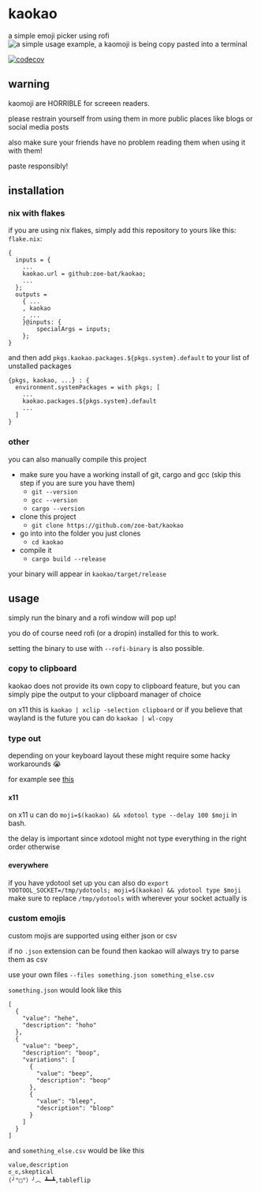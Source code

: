 # kaokao
a simple emoji picker using rofi
![a simple usage example, a kaomoji is being copy pasted into a terminal](https://github.com/zoe-bat/kaokao/blob/main/kaokao.gif?raw=true)

[![codecov](https://codecov.io/github/zoe-bat/kaokao/branch/main/graph/badge.svg?token=KLTJ6OKLTU)](https://codecov.io/github/zoe-bat/kaokao)

## warning
kaomoji are HORRIBLE for screeen readers.

please restrain yourself from using them in more public places like blogs or social media posts

also make sure your friends have no problem reading them when using it with them!

paste responsibly!

## installation
### nix with flakes
if you are using nix flakes, simply add this repository to yours like this:
`flake.nix`:
```
{
  inputs = {
    ...
    kaokao.url = github:zoe-bat/kaokao;
    ...
  };
  outputs =
    { ...
    , kaokao
    , ...
    }@inputs: {
        specialArgs = inputs;
    };
}
```
and then add `pkgs.kaokao.packages.${pkgs.system}.default` to your list of unstalled packages
```
{pkgs, kaokao, ...} : {
  environment.systemPackages = with pkgs; [
    ...
    kaokao.packages.${pkgs.system}.default
    ...
  ]
}
```

### other
you can also manually compile this project

- make sure you have a working install of git, cargo and gcc (skip this step if you are sure you have them)
  - `git --version`
  - `gcc --version`
  - `cargo --version`
- clone this project
  - `git clone https://github.com/zoe-bat/kaokao`
- go into into the folder you just clones
  - `cd kaokao`
- compile it
  - `cargo build --release`

your binary will appear in `kaokao/target/release`

## usage
simply run the binary and a rofi window will pop up!

you do of course need rofi (or a dropin) installed for this to work.

setting the binary to use with `--rofi-binary` is also possible.

### copy to clipboard
kaokao does not provide its own copy to clipboard feature,
but you can simply pipe the output to your clipboard manager of choice

on x11 this is `kaokao | xclip -selection clipboard`
or if you believe that wayland is the future you can do `kaokao | wl-copy`

### type out
depending on your keyboard layout these might require some hacky workarounds 😭

for example see [this](https://github.com/ReimuNotMoe/ydotool#custom-keyboard-layouts)

#### x11
on x11 u can do `moji=$(kaokao) && xdotool type --delay 100 $moji` in bash.

the delay is important since xdotool might not type everything in the right order otherwise

#### everywhere
if you have ydotool set up you can also do
`export YDOTOOL_SOCKET=/tmp/ydotools; moji=$(kaokao) && ydotool type $moji`
make sure to replace `/tmp/ydotools` with wherever your socket actually is

### custom emojis
custom mojis are supported using either json or csv

if no `.json` extension can be found then kaokao will always try to parse them as csv

use your own files `--files something.json something_else.csv`

`something.json` would look like this
```
[
  {
    "value": "hehe",
    "description": "hoho"
  },
  {
    "value": "beep",
    "description": "boop",
    "variations": [
      {
        "value": "beep",
        "description": "boop"
      },
      {
        "value": "bleep",
        "description": "bloop"
      }
    ]
  }
]
```

and `something_else.csv` would be like this
```
value,description
ಠ_ಠ,skeptical
(╯°□°）╯︵ ┻━┻,tableflip
```